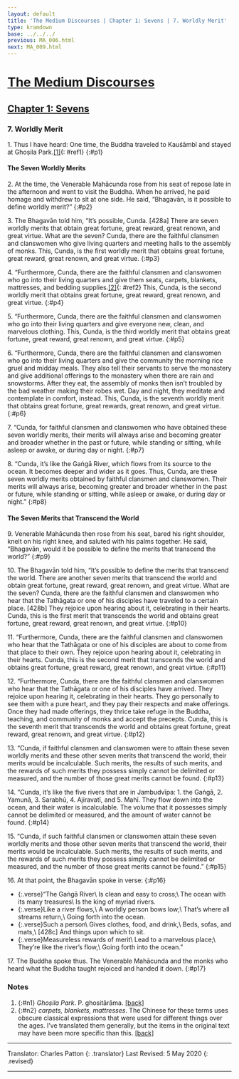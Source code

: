 ```yaml
---
layout: default
title: 'The Medium Discourses | Chapter 1: Sevens | 7. Worldly Merit'
type: kramdown
base: ../../../
previous: MA_006.html
next: MA_009.html
---
```

# [The Medium Discourses](../../index.html)
## [Chapter 1: Sevens](index.html)
### 7. Worldly Merit

1\. Thus I have heard: One time, the Buddha traveled to Kauśāmbī and stayed at Ghoṣila Park.[\[1\]](#n1){: #ref1}
{:#p1}

#### The Seven Worldly Merits

2\. At the time, the Venerable Mahācunda rose from his seat of repose late in the afternoon and went to visit the Buddha. When he arrived, he paid homage and withdrew to sit at one side. He said, “Bhagavān, is it possible to define worldly merit?”
{:#p2}

3\. The Bhagavān told him, “It’s possible, Cunda. [428a] There are seven worldly merits that obtain great fortune, great reward, great renown, and great virtue. What are the seven? Cunda, there are the faithful clansmen and clanswomen who give living quarters and meeting halls to the assembly of monks. This, Cunda, is the first worldly merit that obtains great fortune, great reward, great renown, and great virtue.
{:#p3}

4\. “Furthermore, Cunda, there are the faithful clansmen and clanswomen who go into their living quarters and give them seats, carpets, blankets, mattresses, and bedding supplies.[\[2\]](#n2){: #ref2} This, Cunda, is the second worldly merit that obtains great fortune, great reward, great renown, and great virtue.
{:#p4}

5\. “Furthermore, Cunda, there are the faithful clansmen and clanswomen who go into their living quarters and give everyone new, clean, and marvelous clothing. This, Cunda, is the third worldly merit that obtains great fortune, great reward, great renown, and great virtue.
{:#p5}

6\. “Furthermore, Cunda, there are the faithful clansmen and clanswomen who go into their living quarters and give the community the morning rice gruel and midday meals. They also tell their servants to serve the monastery and give additional offerings to the monastery when there are rain and snowstorms. After they eat, the assembly of monks then isn’t troubled by the bad weather making their robes wet. Day and night, they meditate and contemplate in comfort, instead. This, Cunda, is the seventh worldly merit that obtains great fortune, great rewards, great renown, and great virtue.
{:#p6}

7\. “Cunda, for faithful clansmen and clanswomen who have obtained these seven worldly merits, their merits will always arise and becoming greater and broader whether in the past or future, while standing or sitting, while asleep or awake, or during day or night.
{:#p7}

8\. “Cunda, it’s like the Gaṅgā River, which flows from its source to the ocean. It becomes deeper and wider as it goes. Thus, Cunda, are these seven worldly merits obtained by faithful clansmen and clanswomen. Their merits will always arise, becoming greater and broader whether in the past or future, while standing or sitting, while asleep or awake, or during day or night.”
{:#p8}

#### The Seven Merits that Transcend the World

9\. Venerable Mahācunda then rose from his seat, bared his right shoulder, knelt on his right knee, and saluted with his palms together. He said, “Bhagavān, would it be possible to define the merits that transcend the world?”
{:#p9}

10\. The Bhagavān told him, “It’s possible to define the merits that transcend the world. There are another seven merits that transcend the world and obtain great fortune, great reward, great renown, and great virtue. What are the seven? Cunda, there are the faithful clansmen and clanswomen who hear that the Tathāgata or one of  his disciples have traveled to a certain place. [428b] They rejoice upon hearing about it, celebrating in their hearts. Cunda, this is the first merit that transcends the world and obtains great fortune, great reward, great renown, and great virtue.
{:#p10}

11\. “Furthermore, Cunda, there are the faithful clansmen and clanswomen who hear that the Tathāgata or one of his disciples are about to come from that place to their own. They rejoice upon hearing about it, celebrating in their hearts. Cunda, this is the second merit that transcends the world and obtains great fortune, great reward, great renown, and great virtue.
{:#p11}

12\. “Furthermore, Cunda, there are the faithful clansmen and clanswomen who hear that the Tathāgata or one of his disciples have arrived. They rejoice upon hearing it, celebrating in their hearts. They go personally to see them with a pure heart, and they pay their respects and make offerings. Once they had made offerings, they thrice take refuge in the Buddha, teaching, and community of monks and accept the precepts. Cunda, this is the seventh merit that transcends the world and obtains great fortune, great reward, great renown, and great virtue.
{:#p12}

13\. “Cunda, if faithful clansmen and clanswomen were to attain these seven worldly merits and these other seven merits that transcend the world, their merits would be incalculable. Such merits, the results of such merits, and the rewards of such merits they possess simply cannot be delimited or measured, and the number of those great merits cannot be found.
{:#p13}

14\. “Cunda, it’s like the five rivers that are in Jambudvīpa: 1. the Gaṅgā, 2. Yamunā, 3. Sarabhū, 4. Ajiravatī, and 5. Mahī. They flow down into the ocean, and their water is incalculable. The volume that it possesses simply cannot be delimited or measured, and the amount of water cannot be found.
{:#p14}

15\. “Cunda, if such faithful clansmen or clanswomen attain these seven worldly merits and those other seven merits that transcend the world, their merits would be incalculable. Such merits, the results of such merits, and the rewards of such merits they possess simply cannot be delimited or measured, and the number of those great merits cannot be found.”
{:#p15}

16\. At that point, the Bhagavān spoke in verse:
{:#p16}

* {:.verse}“The Gaṅgā River\\
Is clean and easy to cross;\\
The ocean with its many treasures\\
Is the king of myriad rivers.
* {:.verse}Like a river flows,\\
A worldly person bows low;\\
That’s where all streams return,\\
Going forth into the ocean.
* {:.verse}Such a person\\
Gives clothes, food, and drink,\\
Beds, sofas, and mats,\\
[428c] And things upon which to sit.
* {:.verse}Measureless rewards of merit\\
Lead to a marvelous place;\\
They’re like the river’s flow,\\
Going forth into the ocean.”

17\. The Buddha spoke thus. The Venerable Mahācunda and the monks who heard what the Buddha taught rejoiced and handed it down.
{:#p17}

### Notes

1. {:#n1} *Ghoṣila Park*. P. ghositārāma. [\[back\]](#ref1)
2. {:#n2} *carpets, blankets, mattresses*. The Chinese for these terms uses obscure classical expressions that were used for different things over the ages. I’ve translated them generally, but the items in the original text may have been more specific than this. [\[back\]](#ref2)

---

Translator: Charles Patton
{: .translator}
Last Revised: 5 May 2020
{: .revised}

---
